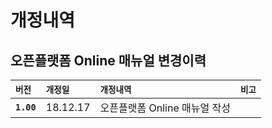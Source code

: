 # 개정내역

## 오픈플랫폼 Online 매뉴얼 변경이력

| **`버전`** | **`개정일`** | **`개정내역`** | **`비고`** |
| :--- | :--- | :--- | :--- |
| **`1.00`** | 18.12.17 | 오픈플랫폼 Online 매뉴얼 작성 |  |





